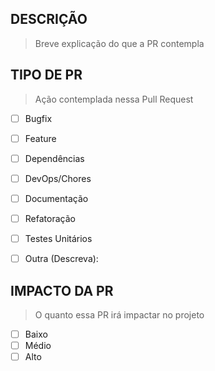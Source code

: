 ## DESCRIÇÃO
> Breve explicação do que a PR contempla

## TIPO DE PR
> Ação contemplada nessa Pull Request

- [ ] Bugfix
- [ ] Feature
- [ ] Dependências
- [ ] DevOps/Chores
- [ ] Documentação
- [ ] Refatoração
- [ ] Testes Unitários
- [ ] Outra (Descreva):


## IMPACTO DA PR
> O quanto essa PR irá impactar no projeto
- [ ] Baixo
- [ ] Médio
- [ ] Alto